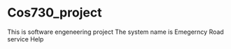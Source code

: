 # Cos730_project
This is software engeneering project
The system name is Emegerncy Road service Help